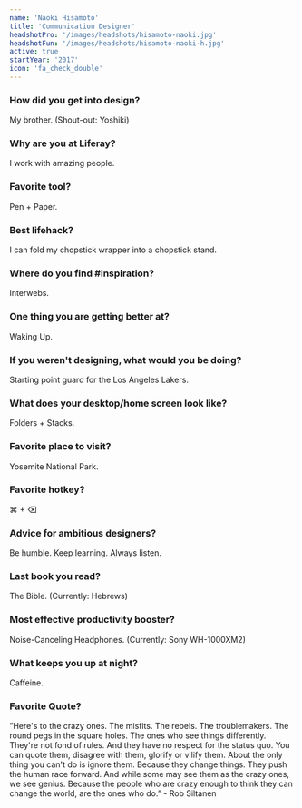 ```yaml
---
name: 'Naoki Hisamoto'
title: 'Communication Designer'
headshotPro: '/images/headshots/hisamoto-naoki.jpg'
headshotFun: '/images/headshots/hisamoto-naoki-h.jpg'
active: true
startYear: '2017'
icon: 'fa_check_double'
---
```


### How did you get into design?

My brother. (Shout-out: Yoshiki)

### Why are you at Liferay?

I work with amazing people.

### Favorite tool?

Pen + Paper.

### Best lifehack?

I can fold my chopstick wrapper into a chopstick stand.

### Where do you find #inspiration?

Interwebs.

### One thing you are getting better at?

Waking Up.

### If you weren't designing, what would you be doing?

Starting point guard for the Los Angeles Lakers.

### What does your desktop/home screen look like?

Folders + Stacks.

### Favorite place to visit?

Yosemite National Park.

### Favorite hotkey?

⌘ + ⌫

### Advice for ambitious designers?

Be humble. Keep learning. Always listen.

### Last book you read?

The Bible. (Currently: Hebrews)

### Most effective productivity booster?

Noise-Canceling Headphones. (Currently: Sony WH-1000XM2)

### What keeps you up at night?

Caffeine.

### Favorite Quote?

”Here's to the crazy ones. The misfits. The rebels. The troublemakers. The round pegs in the square holes. The ones who see things differently. They're not fond of rules. And they have no respect for the status quo. You can quote them, disagree with them, glorify or vilify them. About the only thing you can't do is ignore them. Because they change things. They push the human race forward. And while some may see them as the crazy ones, we see genius. Because the people who are crazy enough to think they can change the world, are the ones who do.” - Rob Siltanen
